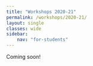 ```yaml
---
title: "Workshops 2020-21"
permalink: /workshops/2020-21/
layout: single
classes: wide
sidebar:
    nav: "for-students"
---
```


Coming soon!
